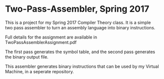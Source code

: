 # Two-Pass-Assembler, Spring 2017
This is a project for my Spring 2017 Compiler Theory class. It is a simple two pass assembler to turn an assembly language into binary instructions.

Full details for the assignment are available in TwoPassAssemblerAssignment.pdf

The first pass generates the symbol table, and the second pass generates the binary output file.

This assembler generates binary instructions that can be used by my Virtual Machine, in a seperate repository.


